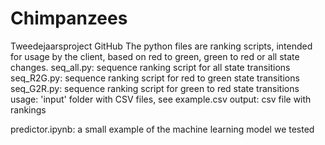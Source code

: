 # Chimpanzees
 Tweedejaarsproject GitHub
The python files are ranking scripts, intended for usage by the client,
based on red to green, green to red or all state changes.
seq_all.py: sequence ranking script for all state transitions
seq_R2G.py: sequence ranking script for red to green state transitions
seq_G2R.py: sequence ranking script for green to red state transitions
usage: 'input' folder with CSV files, see example.csv
output: csv file with rankings

predictor.ipynb: a small example of the machine learning model we tested
